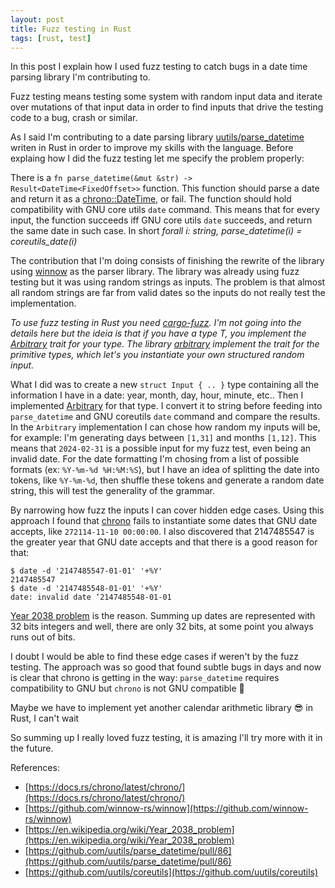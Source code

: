 ```yaml
---
layout: post
title: Fuzz testing in Rust
tags: [rust, test]
---
```


In this post I explain how I used fuzz testing to catch bugs in a date time
parsing library I'm contributing to.

Fuzz testing means testing some system with random input data and iterate over
mutations of that input data in order to find inputs that drive the testing
code to a bug, crash or similar.

As I said I'm contributing to a date parsing library
[uutils/parse_datetime](https://github.com/uutils/parse_datetime) writen in
Rust in order to improve my skills with the language. Before explaing how I did
the fuzz testing let me specify the problem properly:

There is a `fn parse_datetime(&mut &str) -> Result<DateTime<FixedOffset>>`
function. This function should parse a date and return it as a
[chrono::DateTime](https://docs.rs/chrono/latest/chrono/struct.DateTime.html),
or fail. The function should hold compatibility with GNU
core utils `date` command. This means that for every input, the function
succeeds iff GNU core utils `date` succeeds, and return the same date in such
case. In short _forall i: string, parse_datetime(i) = coreutils_date(i)_

The contribution that I'm doing consists of finishing the rewrite of the
library using [winnow](https://docs.rs/winnow/latest/winnow/) as the parser library. The
library was already using fuzz testing but it was using random strings as inputs. The
problem is that almost all random strings are far from valid dates so the inputs do
not really test the implementation.

_To use fuzz testing in Rust you need
[cargo-fuzz](https://github.com/rust-fuzz/cargo-fuzz). I'm not going into the
details here but the ideia is that if you have a type T, you implement the
[Arbitrary](https://docs.rs/arbitrary/latest/arbitrary/trait.Arbitrary.html)
trait for your type. The library
[arbitrary](https://docs.rs/arbitrary/latest/arbitrary) implement the trait for
the primitive types, which let's you instantiate your own structured random input._

What I did was to create a new `struct Input { .. }` type containing all the 
information I have in a date: year, month, day, hour, minute, etc.. Then I implemented
[Arbitrary](https://docs.rs/arbitrary/latest/arbitrary/trait.Arbitrary.html)
for that type. I convert it to string before feeding into `parse_datetime`
and GNU coreutils `date` command and compare the results. In the `Arbitrary`
implementation I can chose how random my inputs will be, for example: I'm
generating days between `[1,31]` and months `[1,12]`. This means that
`2024-02-31` is a possible input for my fuzz test, even being an invalid date.
For the date formatting I'm chosing from a list of possible formats (ex:
`%Y-%m-%d %H:%M:%S`), but I have an idea of splitting the date into tokens,
like `%Y-%m-%d`, then shuffle these tokens and generate a random date string,
this will test the generality of the grammar.

By narrowing how fuzz the inputs I can cover hidden edge cases. Using this
approach I found that
[chrono](https://play.rust-lang.org/?version=stable&mode=debug&edition=2021)
fails to instantiate some dates that GNU date accepts, like `272114-11-10
00:00:00`. I also discovered that 2147485547 is the greater year that GNU date
accepts and that there is a good reason for that:

```
$ date -d '2147485547-01-01' '+%Y'
2147485547
$ date -d '2147485548-01-01' '+%Y'
date: invalid date ‘2147485548-01-01
```

[Year 2038 problem](https://en.wikipedia.org/wiki/Year_2038_problem) is the
reason. Summing up dates are represented with 32 bits integers and well, there
are only 32 bits, at some point you always runs out of bits.

I doubt I would be able to find these edge cases if weren't by the fuzz testing.
The approach was so good that found subtle bugs in days and now is clear that
chrono is getting in the way: `parse_datetime` requires compatibility to GNU
but `chrono` is not GNU compatible 🤡

Maybe we have to implement yet another calendar arithmetic library 😎 in Rust, I
can't wait 

So summing up I really loved fuzz testing, it is amazing I'll try more with it
in the future.

References:

- [https://docs.rs/chrono/latest/chrono/](https://docs.rs/chrono/latest/chrono/)
- [https://github.com/winnow-rs/winnow](https://github.com/winnow-rs/winnow)
- [https://en.wikipedia.org/wiki/Year_2038_problem](https://en.wikipedia.org/wiki/Year_2038_problem)
- [https://github.com/uutils/parse_datetime/pull/86](https://github.com/uutils/parse_datetime/pull/86)
- [https://github.com/uutils/coreutils](https://github.com/uutils/coreutils)


